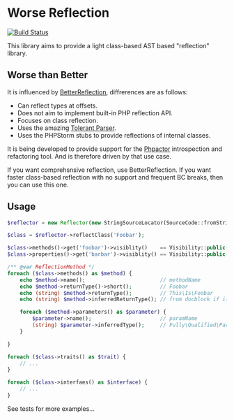 Worse Reflection
==================

[![Build Status](https://travis-ci.org/phpactor/worse-reflection.svg?branch=master)](https://travis-ci.org/phpactor/worse-reflection)

This library aims to provide a light class-based AST based "reflection" library.

## Worse than Better

It is influenced by [BetterReflection](https://github.com/Roave/BetterReflection), diffrerences are as follows:

- Can reflect types at offsets.
- Does not aim to implement built-in PHP reflection API.
- Focuses on class reflection.
- Uses the amazing [Tolerant Parser](https://github.com/Microsoft/tolerant-php-parser).
- Uses the PHPStorm stubs to provide reflections of internal classes.

It is being developed to provide support for the
[Phpactor](https://github.com/dantleech/phpactor) introspection and
refactoring tool. And is therefore driven by that use case.

If you want comprehsnsive reflection, use BetterReflection. If you want faster
class-based reflection with no support and frequent BC breaks, then you can
use this one.

## Usage

```php
$reflector = new Reflector(new StringSourceLocator(SourceCode::fromString('<?php ...')));

$class = $reflector->reflectClass('Foobar');

$class->methods()->get('foobar')->visiblity()    == Visibility::public();
$class->properties()->get('barbar')->visiblity() == Visibility::public();

/** @var ReflectionMethod */
foreach ($class->methods() as $method) {
    echo $method->name();                        // methodName
    echo $method->returnType()->short();         // Foobar
    echo (string) $method->returnType();         // This\Is\Foobar
    echo (string) $method->inferredReturnType(); // from docblock if it exists

    foreach ($method->parameters() as $parameter) {
        $parameter->name();                      // paramName
        (string) $parameter->inferredType();     // Fully\Qualified\ParamType
    }

}

foreach ($class->traits() as $trait) {
    // ...
}

foreach ($class->interfaes() as $interface) {
    // ...
}
```

See tests for more examples...
